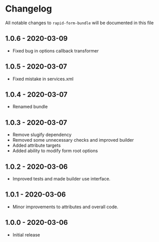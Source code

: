 # Changelog

All notable changes to `rapid-form-bundle` will be documented in this file

## 1.0.6 - 2020-03-09
- Fixed bug in options callback transformer

## 1.0.5 - 2020-03-07
- Fixed mistake in services.xml

## 1.0.4 - 2020-03-07
- Renamed bundle

## 1.0.3 - 2020-03-07
- Remove slugify dependency
- Removed some unnecessary checks and improved builder
- Added attribute targets
- Added ability to modify form root options

## 1.0.2 - 2020-03-06
- Improved tests and made builder use interface.

## 1.0.1 - 2020-03-06
- Minor improvements to attributes and overall code.

## 1.0.0 - 2020-03-06
- Initial release
